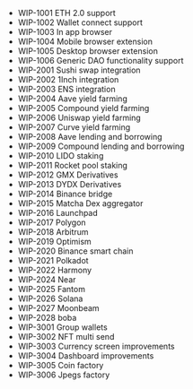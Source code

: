 - WIP-1001 ETH 2.0 support
- WIP-1002 Wallet connect support
- WIP-1003 In app browser
- WIP-1004 Mobile browser extension
- WIP-1005 Desktop browser extension
- WIP-1006 Generic DAO functionality support
- WIP-2001 Sushi swap integration
- WIP-2002 1Inch integration
- WIP-2003 ENS integration
- WIP-2004 Aave yield farming
- WIP-2005 Compound yield farming
- WIP-2006 Uniswap yield farming
- WIP-2007 Curve yield farming
- WIP-2008 Aave lending and borrowing
- WIP-2009 Compound lending and borrowing
- WIP-2010 LIDO staking
- WIP-2011 Rocket pool staking
- WIP-2012 GMX Derivatives
- WIP-2013 DYDX Derivatives
- WIP-2014 Binance bridge
- WIP-2015 Matcha Dex aggregator
- WIP-2016 Launchpad
- WIP-2017 Polygon
- WIP-2018 Arbitrum
- WIP-2019 Optimism
- WIP-2020 Binance smart chain
- WIP-2021 Polkadot
- WIP-2022 Harmony
- WIP-2024 Near
- WIP-2025 Fantom
- WIP-2026 Solana
- WIP-2027 Moonbeam
- WIP-2028 boba
- WIP-3001 Group wallets
- WIP-3002 NFT multi send
- WIP-3003 Currency screen improvements
- WIP-3004 Dashboard improvements
- WIP-3005 Coin factory
- WIP-3006 Jpegs factory
